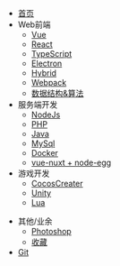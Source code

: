 * [首页](/docs/index.md)
* Web前端
    * [Vue](/docs/Web/Vue/index)
    * [React](/docs/Web/React/index)
    * [TypeScript](/docs/Web/TypeScript/index)
    * [Electron](/docs/Web/Electron/index)
    * [Hybrid](/docs/Web/Hybrid/index)
    <!-- * [Mobile](/docs/Web/Mobile/index) -->
    * [Webpack](/docs/Web/Webpack/index)
    * [数据结构&算法](/docs/Algorithm/index)
* 服务端开发
    * [NodeJs](/docs/WebServer/Node/index)
    * [PHP](/docs/WebServer/PHP/index)
    * [Java](/docs/WebServer/Java/index)
    * [MySql](/docs/WebServer/MySql/index)
    * [Docker](/docs/WebServer/Docker/index)
    * [vue-nuxt + node-egg](/docs/WebServer/FullStackCombat/index)
* 游戏开发
    * [CocosCreater](/docs/Game/CocosCreater/index)
    * [Unity](/docs/Game/Unity/index)
    * [Lua](/docs/Game/Lua/index)
<!-- * [算法](/docs/Algorithm/index) -->
* 其他/业余
    * [Photoshop](/docs/Photoshop/index)
    * [收藏](/docs/Collection/index)
* [Git](/docs/Git/index)